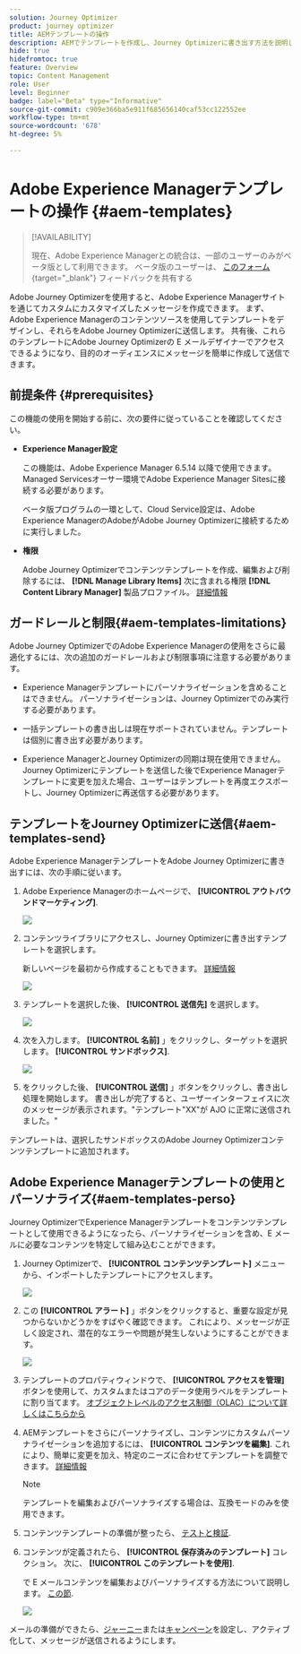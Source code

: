 ```yaml
---
solution: Journey Optimizer
product: journey optimizer
title: AEMテンプレートの操作
description: AEMでテンプレートを作成し、Journey Optimizerに書き出す方法を説明します。
hide: true
hidefromtoc: true
feature: Overview
topic: Content Management
role: User
level: Beginner
badge: label="Beta" type="Informative"
source-git-commit: c909e366ba5e911f685656140caf53cc122552ee
workflow-type: tm+mt
source-wordcount: '678'
ht-degree: 5%

---
```


# Adobe Experience Managerテンプレートの操作 {#aem-templates}

>[!AVAILABILITY]
>
>現在、Adobe Experience Managerとの統合は、一部のユーザーのみがベータ版として利用できます。
> ベータ版のユーザーは、 [このフォーム](https://forms.office.com/pages/responsepage.aspx?id=Wht7-jR7h0OUrtLBeN7O4Wf0cbVTQ3tCpW_unE-w8-JUN1FaNlAzNkhPSUdaSkJXVFRCNTRJNVRFSy4u){target="_blank"} フィードバックを共有する

Adobe Journey Optimizerを使用すると、Adobe Experience Managerサイトを通じてカスタムにカスタマイズしたメッセージを作成できます。 まず、Adobe Experience Managerのコンテンツソースを使用してテンプレートをデザインし、それらをAdobe Journey Optimizerに送信します。 共有後、これらのテンプレートにAdobe Journey Optimizerの E メールデザイナーでアクセスできるようになり、目的のオーディエンスにメッセージを簡単に作成して送信できます。

## 前提条件 {#prerequisites}

この機能の使用を開始する前に、次の要件に従っていることを確認してください。

* **Experience Manager設定**

   この機能は、Adobe Experience Manager 6.5.14 以降で使用できます。Managed Servicesオーサー環境でAdobe Experience Manager Sitesに接続する必要があります。

   ベータ版プログラムの一環として、Cloud Service設定は、Adobe Experience ManagerのAdobeがAdobe Journey Optimizerに接続するために実行しました。

* **権限**

   Adobe Journey Optimizerでコンテンツテンプレートを作成、編集および削除するには、 **[!DNL Manage Library Items]** 次に含まれる権限 **[!DNL Content Library Manager]** 製品プロファイル。 [詳細情報](../administration/ootb-product-profiles.md#content-library-manager)


## ガードレールと制限{#aem-templates-limitations}

Adobe Journey OptimizerでのAdobe Experience Managerの使用をさらに最適化するには、次の追加のガードレールおよび制限事項に注意する必要があります。

* Experience Managerテンプレートにパーソナライゼーションを含めることはできません。 パーソナライゼーションは、Journey Optimizerでのみ実行する必要があります。

* 一括テンプレートの書き出しは現在サポートされていません。テンプレートは個別に書き出す必要があります。

* Experience ManagerとJourney Optimizerの同期は現在使用できません。 Journey Optimizerにテンプレートを送信した後でExperience Managerテンプレートに変更を加えた場合、ユーザーはテンプレートを再度エクスポートし、Journey Optimizerに再送信する必要があります。

## テンプレートをJourney Optimizerに送信{#aem-templates-send}

Adobe Experience ManagerテンプレートをAdobe Journey Optimizerに書き出すには、次の手順に従います。

1. Adobe Experience Managerのホームページで、 **[!UICONTROL アウトバウンドマーケティング]**.

   ![](assets/aem-outbound-menu.png)

1. コンテンツライブラリにアクセスし、Journey Optimizerに書き出すテンプレートを選択します。

   新しいページを最初から作成することもできます。 [詳細情報](https://experienceleague.adobe.com/docs/experience-manager-65/authoring/authoring/managing-pages.html?lang=en#creating-a-new-page)

   ![](assets/aem-send-template.png)

1. テンプレートを選択した後、 **[!UICONTROL 送信先]** を選択します。

   ![](assets/aem-advanced-menu.png)

1. 次を入力します。 **[!UICONTROL 名前]** 」をクリックし、ターゲットを選択します。 **[!UICONTROL サンドボックス]**.

   ![](assets/aem-send-template-settings.png)

1. をクリックした後、 **[!UICONTROL 送信]** 」ボタンをクリックし、書き出し処理を開始します。 書き出しが完了すると、ユーザーインターフェイスに次のメッセージが表示されます。&quot;テンプレート&quot;XX&quot;が AJO に正常に送信されました。&quot;

テンプレートは、選択したサンドボックスのAdobe Journey Optimizerコンテンツテンプレートに追加されます。

## Adobe Experience Managerテンプレートの使用とパーソナライズ{#aem-templates-perso}

Journey OptimizerでExperience Managerテンプレートをコンテンツテンプレートとして使用できるようになったら、パーソナライゼーションを含め、E メールに必要なコンテンツを特定して組み込むことができます。

1. Journey Optimizerで、 **[!UICONTROL コンテンツテンプレート]** メニューから、インポートしたテンプレートにアクセスします。

   ![](assets/aem_ajo_1.png)

1. この **[!UICONTROL アラート]** 」ボタンをクリックすると、重要な設定が見つからないかどうかをすばやく確認できます。 これにより、メッセージが正しく設定され、潜在的なエラーや問題が発生しないようにすることができます。

   ![](assets/aem_ajo_2.png)

1. テンプレートのプロパティウィンドウで、 **[!UICONTROL アクセスを管理]** ボタンを使用して、カスタムまたはコアのデータ使用ラベルをテンプレートに割り当てます。 [オブジェクトレベルのアクセス制御（OLAC）について詳しくはこちらから](../administration/object-based-access.md)

1. AEMテンプレートをさらにパーソナライズし、コンテンツにカスタムパーソナライゼーションを追加するには、 **[!UICONTROL コンテンツを編集]**. これにより、簡単に変更を加え、特定のニーズに合わせてテンプレートを調整できます。 [詳細情報](get-started-email-design.md)

   >[!NOTE]
   >
   > テンプレートを編集およびパーソナライズする場合は、互換モードのみを使用できます。

1. コンテンツテンプレートの準備が整ったら、 [テストと検証](content-templates.md#test-template).

1. コンテンツが定義されたら、 **[!UICONTROL 保存済みのテンプレート]** コレクション。 次に、 **[!UICONTROL このテンプレートを使用]**.

   で E メールコンテンツを編集およびパーソナライズする方法について説明します。 [この節](content-from-scratch.md).

   ![](assets/aem_ajo_3.png)

メールの準備ができたら、[ジャーニー](../building-journeys/journey-gs.md)または[キャンペーン](../campaigns/create-campaign.md)を設定し、アクティブ化して、メッセージが送信されるようにします。
